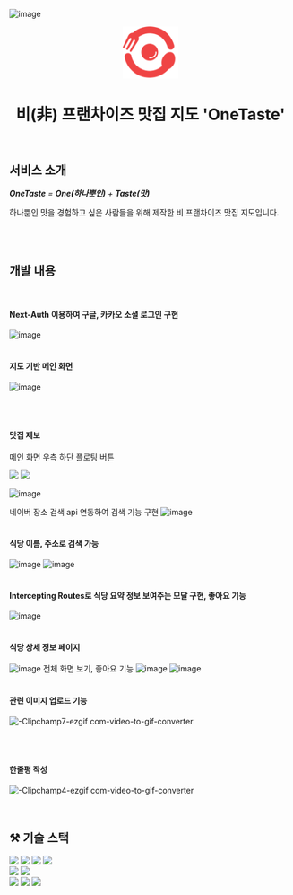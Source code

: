 ![image](https://github.com/lsy20140/one-taste/assets/68267094/bae017ee-3a10-4a56-a25b-fe7250d2b6a6)<div align="center">
  <img src="./public/images/icon.svg" width="100px" alt="logo"/>
  <br>

  # 비(非) 프랜차이즈 맛집 지도 'OneTaste'

  <br>
</div>

## 서비스 소개

***OneTaste** = **One(하나뿐인)** + **Taste(맛)***

하나뿐인 맛을 경험하고 싶은 사람들을 위해 제작한 비 프랜차이즈 맛집 지도입니다.




<br>
<br>

## 개발 내용
<br>

#### Next-Auth 이용하여 구글, 카카오 소셜 로그인 구현
![image](https://github.com/lsy20140/one-taste/assets/68267094/cfb0001a-2bd2-4389-a74f-7485714c080b)
<br>
<br>

#### 지도 기반 메인 화면
![image](https://github.com/lsy20140/one-taste/assets/68267094/f2d7b484-d435-4c94-9490-850d9a300b53)


<br>
<br>

#### 맛집 제보
메인 화면 우측 하단 플로팅 버튼
<div display='flex'>
  <img src='https://github.com/lsy20140/one-taste/assets/68267094/7e96bdaf-bd0f-429d-8a4e-b58ab29bbe32' />
  <img src="https://github.com/lsy20140/one-taste/assets/68267094/85d673ee-88da-4a7c-b7f1-fbd8508d3200" />
</div>

![image](https://github.com/lsy20140/one-taste/assets/68267094/4b506281-13ea-4902-bc9e-561993964693)

네이버 장소 검색 api 연동하여 검색 기능 구현
![image](https://github.com/lsy20140/one-taste/assets/68267094/e1341a11-ddab-4e1f-9548-70b378cbe201)
<br>
<br>


#### 식당 이름, 주소로 검색 가능
![image](https://github.com/lsy20140/one-taste/assets/68267094/b701e23f-3391-4d47-9193-f7982e80c857)
![image](https://github.com/lsy20140/one-taste/assets/68267094/7d6eb110-e13c-4011-8b0c-dc1942b9141b)
<br>
<br>

#### Intercepting Routes로 식당 요약 정보 보여주는 모달 구현, 좋아요 기능
![image](https://github.com/lsy20140/one-taste/assets/68267094/9c1e40a6-7965-408d-a775-d0d8e7a9e203)
<br>
<br>

#### 식당 상세 정보 페이지
![image](https://github.com/lsy20140/one-taste/assets/68267094/47289773-3d11-4be4-8279-c72cf1cc5f7a)
전체 화면 보기, 좋아요 기능
![image](https://github.com/lsy20140/one-taste/assets/68267094/b94adf9d-24ae-4eae-9278-3e5a4066f760)
![image](https://github.com/lsy20140/one-taste/assets/68267094/7398724b-aab7-4c92-8722-ca7cfd50a47a)
<br>
<br>

#### 관련 이미지 업로드 기능 
![-Clipchamp7-ezgif com-video-to-gif-converter](https://github.com/lsy20140/one-taste/assets/68267094/f31483a7-63f2-4f1b-844d-5ee92dc7704d)

<br>
<br>

#### 한줄평 작성
![-Clipchamp4-ezgif com-video-to-gif-converter](https://github.com/lsy20140/one-taste/assets/68267094/40405a37-8066-4251-8935-54398519afec)




<br>

## ⚒️ 기술 스택
<div display='flex'>
  <img src="https://img.shields.io/badge/typescript-007ACC.svg?style=for-the-badge&logo=typescript&logoColor=white" />
  <img src="https://img.shields.io/badge/next.js-000000?style=for-the-badge&logo=nextdotjs&logoColor=white">
  <img src="https://img.shields.io/badge/tailwindcss-0F172A?style=for-the-badge&logo=tailwindcss">
  <img src="https://img.shields.io/badge/React%20Query-FF4154?style=for-the-badge&logo=react%20query&logoColor=white" />
</div>
<img src="https://img.shields.io/badge/MySQL-4479A1?style=for-the-badge&logo=MySQL&logoColor=white">
<img src="https://img.shields.io/badge/figma-F24E1E.svg?style=for-the-badge&logo=figma&logoColor=white" />
<div display='flex'>
  <img src="https://img.shields.io/badge/AWS-232F32?style=for-the-badge&logo=AmazonAWS&logoColor=white">
  <img src="https://img.shields.io/badge/Amazon%20S3-569A31?style=for-the-badge&logo=AmazonS3&logoColor=white">
  <img src="https://img.shields.io/badge/Amazon RDS-527FFF?style=for-the-badge&logo=amazon rds&logoColor=white">
</div>
